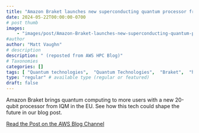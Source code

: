 ```yaml
---
title: "Amazon Braket launches new superconducting quantum processor from IQM"
date: 2024-05-22T00:00:00-0700
# post thumb
images:
    - "images/post/Amazon-Braket-launches-new-superconducting-quantum-processor-from-IQM-1120x630.png"
#author
author: "Matt Vaughn"
# description
description: " (reposted from AWS HPC Blog)"
# Taxonomies
categories: []
tags: [ "Quantum technologies",  "Quantum Technologies",  "Braket",  "hpcblog", ]
type: "regular" # available type (regular or featured)
draft: false
---
```


Amazon Braket brings quantum computing to more users with a new 20-qubit processor from IQM in the EU. See how this tech could shape the future in our blog post.

<a href="https://aws.amazon.com/blogs/quantum-computing/amazon-braket-launches-new-superconducting-quantum-processor-from-iqm/" class="btn btn-primary btn-lg active" role="button" aria-pressed="true" style="margin-top: 8px;">Read the Post on the AWS Blog Channel</a>